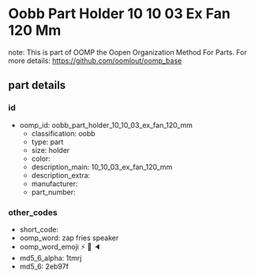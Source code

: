# Oobb Part Holder 10 10 03 Ex Fan 120 Mm  

note: This is part of OOMP the Oopen Organization Method For Parts. For more details: https://github.com/oomlout/oomp_base

##  part details





### id
* oomp_id: oobb_part_holder_10_10_03_ex_fan_120_mm
  * classification: oobb
  * type: part
  * size: holder
  * color: 
  * description_main: 10_10_03_ex_fan_120_mm
  * description_extra: 
  * manufacturer: 
  * part_number: 

### other_codes
* short_code: 
* oomp_word: zap fries speaker
* oomp_word_emoji :zap: :fries: :speaker:
* md5_6_alpha: 1tmrj
* md5_6: 2eb97f